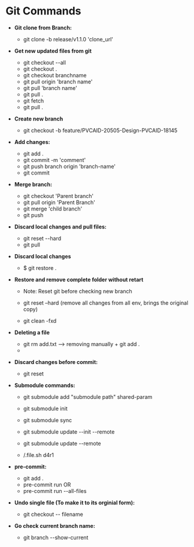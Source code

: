 # Git Commands
- **Git clone from Branch:**
  - git clone -b release/v1.1.0 'clone_url'
- **Get new updated files from git**
  - git checkout --all
  - git checkout .
  - git checkout branchname
  - git pull origin 'branch name'
  - git pull 'branch name'
  - git pull .
  - git fetch
  - git pull .
- **Create new branch**
  - git checkout -b feature/PVCAID-20505-Design-PVCAID-18145
- **Add changes:**
  - git add .
  - git commit -m 'comment'
  - git push branch origin 'branch-name'
  - git commit 
- **Merge branch:**
  - git checkout 'Parent branch'
  - git pull origin 'Parent Branch'
  - git merge 'child branch'
  - git push 
- **Discard local changes and pull files:**
  - git reset --hard
  - git pull
- **Discard local changes**
  - $ git restore .
- **Restore and remove complete folder without retart**
  - Note: Reset git before checking new branch

  - git reset –hard  (remove all changes from all env, brings the original copy)
  - git clean -fxd
    
- **Deleting a file**
  - git rm add.txt --> removing manually + git add .
  - 
- **Discard changes before commit:**
  - git reset

- **Submodule commands:**
  - git submodule add "submodule path" shared-param

  - git submodule init
  - git submodule sync
  - git submodule update --init --remote
  - git submodule update --remote
  - /.file.sh d4r1

- **pre-commit:**
  - git add .
  - pre-commit run
    OR
  - pre-commit run --all-files


- **Undo single file (To make it to its orginial form):**
  - git checkout -- filename

- **Go check current branch name:**
  - git branch --show-current
